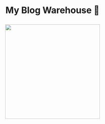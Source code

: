 # <p align="center">My Blog Warehouse 🌟</p>

<p align="center">
  <img height="300" src="[http://www.fillmurray.com/460/300](https://user-images.githubusercontent.com/118878596/219285107-ebc7f519-0736-45ee-9b1a-686a934e0327.png)">
</p>
